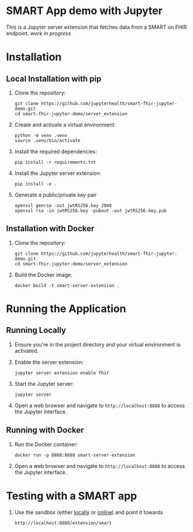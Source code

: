 # SMART App demo with Jupyter

This is a Jupyter server extension that fetches data from a SMART on FHIR endpoint. 
_work in progress_

# Installation

## Local Installation with pip

1. Clone the repository:
   ```
   git clone https://github.com/jupyterhealth/smart-fhir-jupyter-demo.git
   cd smart-fhir-jupyter-demo/server_extension
   ```

2. Create and activate a virtual environment:
   ```
   python -m venv .venv
   source .venv/bin/activate 
   ```

3. Install the required dependencies:
   ```
   pip install -r requirements.txt
   ```

4. Install the Jupyter server extension:
   ```
   pip install -e .
   ```

5. Generate a public/private key pair
   ```
   openssl genrsa -out jwtRS256.key 2048
   openssl rsa -in jwtRS256.key -pubout -out jwtRS256.key.pub
   ```

## Installation with Docker

1. Clone the repository:
   ```
   git clone https://github.com/jupyterhealth/smart-fhir-jupyter-demo.git
   cd smart-fhir-jupyter-demo/server_extension
   ```

2. Build the Docker image:
   ```
   docker build -t smart-server-extension .
   ```

# Running the Application

## Running Locally

1. Ensure you're in the project directory and your virtual environment is activated.

2. Enable the server extension:
   ```
   jupyter server extension enable fhir
   ```

2. Start the Jupyter server:
   ```
   jupyter server
   ```

3. Open a web browser and navigate to `http://localhost:8888` to access the Jupyter interface.

## Running with Docker

1. Run the Docker container:
   ```
   docker run -p 8888:8888 smart-server-extension
   ```

2. Open a web browser and navigate to `http://localhost:8888` to access the Jupyter interface.

# Testing with a SMART app

1. Use the sandbox (either [locally](https://github.com/smart-on-fhir/smart-launcher-v2/) or [online](https://launch.smarthealthit.org/)) and point it towards
   ```
   http://localhost:8888/extension/smart
   ```




